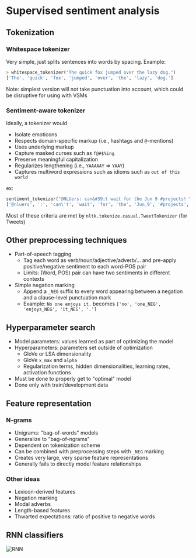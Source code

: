 # Supervised sentiment analysis

## Tokenization

### Whitespace tokenizer
Very simple, just splits sentences into words by spacing. Example:

```python
> whitespace_tokenizer("The quick fox jumped over the lazy dog.")
['The', 'quick', 'fox', 'jumped', 'over', 'the', 'lazy', 'dog.']
```

Note: simplest version will not take punctuation into account, which could be disruptive for using with VSMs

### Sentiment-aware tokenizer
Ideally, a tokenizer would
* Isolate emoticons
* Respects domain-specific markup (i.e., hashtags and `@`-mentions)
* Uses underlying markup
* Capture masked curses such as `f@#$%ing`
* Preserve meaningful capitalization
* Regularizes lengthening (i.e., `YAAAAAY` => `YAAY`)
* Captures multiword expressions such as idioms such as `out of this world`

ex:

```python
sentiment_tokenizer("@NLUers: can&#39;t wait for the Jun 9 #projects! YAAAAAAY!!! &gt;:-D http://stanford.edu/class/cs224u/.")
['@nluers', ':', 'can\'t', 'wait', 'for', 'the', 'Jun_9', '#projects', '!', 'YAAAY', '!', '!', '!', '>:-D', 'http://stanford.edu/class/cs224u/', '.']
```

Most of these criteria are met by `nltk.tokenize.casual.TweetTokenizer` (for Tweets)

## Other preprocessing techniques
* Part-of-speech tagging
    - Tag each word as verb/noun/adjective/adverb/... and pre-apply positive/negative sentiment to each word-POS pair
    - Limits: (Word, POS) pair can have two sentiments in different contexts
* Simple negation marking
    - Append a `_NEG` suffix to every word appearing between a negation and a clause-level punctuation mark
    - Example: `No one enjoys it.` becomes `['no', 'one_NEG', 'enjoys_NEG', 'it_NEG', '.']`

## Hyperparameter search
* Model parameters: values learned as part of optimizing the model
* Hyperparameters: parameters set outside of optimization
    - GloVe or LSA dimensionality
    - GloVe `x_max` and `alpha`
    - Regularization terms, hidden dimensionalities, learning rates, activation functions
* Must be done to properly get to "optimal" model
* Done only with train/development data

## Feature representation

### N-grams
* Unigrams: "bag-of-words" models
* Generalize to "bag-of-ngrams"
* Dependent on tokenization scheme
* Can be combined with preprocessing steps with `_NEG` marking
* Creates very large, very sparse feature representations
* Generally fails to directly model feature relationships

### Other ideas
* Lexicon-derived features
* Negation marking
* Modal adverbs
* Length-based features
* Thwarted expectations: ratio of positive to negative words

## RNN classifiers
![RNN](/notes/images/cs224u/2021-04-12-rnn.png)